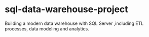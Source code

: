 # sql-data-warehouse-project
Building a modern data warehouse with SQL Server ,including ETL processes, data modeling and analytics. 
